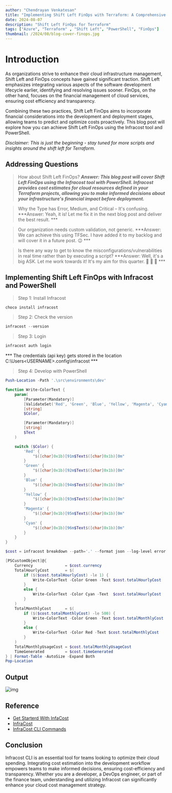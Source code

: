 ```yaml
---
author: "Chendrayan Venkatesan"
title: "Implementing Shift Left FinOps with Terraform: A Comprehensive Guide"
date: 2024-08-07
description: "Shift Left FinOps for Terraform"
tags: ["Azure", "Terraform" , "Shift Left", "PowerShell", "FinOps"]
thumbnail: /2024/08/blog-cover-finops.jpg
---
```


# Introduction

As organizations strive to enhance their cloud infrastructure management, Shift Left and FinOps concepts have gained significant traction. Shift Left emphasizes integrating various aspects of the software development lifecycle earlier, identifying and resolving issues sooner. FinOps, on the other hand, focuses on the financial management of cloud services, ensuring cost efficiency and transparency.

Combining these two practices, Shift Left FinOps aims to incorporate financial considerations into the development and deployment stages, allowing teams to predict and optimize costs proactively. This blog post will explore how you can achieve Shift Left FinOps using the Infracost tool and PowerShell.

*Disclaimer: This is just the beginning - stay tuned for more scripts and insights around the shift left for Terraform.*

## Addressing Questions

> How about Shift Left FinOps?
***Answer: This blog post will cover Shift Left FinOps using the Infracost tool with PowerShell. Infracost provides cost estimates for cloud resources defined in your Terraform projects, allowing you to make informed decisions about your infrastructure's financial impact before deployment.***

> Why the Type has Error, Medium, and Critical – It's confusing.
***Answer: Yeah, it is! Let me fix it in the next blog post and deliver the best result. ***

> Our organization needs custom validation, not generic.
***Answer: We can achieve this using TFSec. I have added it to my backlog and will cover it in a future post. :wink: ***

> Is there any way to get to know the misconfigurations/vulnerabilities in real time rather than by executing a script?
***Answer: Well, it's a big ASK. Let me work towards it! It's my aim for this quarter. :star_struck: :star_struck: :star_struck: ***

## Implementing Shift Left FinOps with Infracost and PowerShell

> Step 1: Install Infracost

```PowerShell
choco install infracost
```

> Step 2: Check the version

```PowerShell
infracost --version
```

> Step 3: Login

```PowerShell
infracost auth login
```

*** The credentials (api key) gets stored in the location C:\Users\<USERNAME>\.config\infracost ***

> Step 4: Develop with PowerShell 

```PowerShell
Push-Location -Path '.\src\environments\dev'

function Write-ColorText {
    param(
        [Parameter(Mandatory)]
        [ValidateSet('Red', 'Green', 'Blue', 'Yellow', 'Magenta', 'Cyan')]
        [string]
        $Color,

        [Parameter(Mandatory)]
        [string]
        $Text
    )

    switch ($Color) {
        'Red' {
            "$([char]0x1b)[91m$Text$([char]0x1b)[0m"
        }
        'Green' {
            "$([char]0x1b)[92m$Text$([char]0x1b)[0m" 
        }
        'Blue' {
            "$([char]0x1b)[94m$Text$([char]0x1b)[0m" 
        }
        'Yellow' {
            "$([char]0x1b)[93m$Text$([char]0x1b)[0m"
        }
        'Magenta' {
            "$([char]0x1b)[95m$Text$([char]0x1b)[0m" 
        }
        'Cyan' {
            "$([char]0x1b)[96m$Text$([char]0x1b)[0m" 
        }
    }
}

$cost = infracost breakdown --path='.' --format json --log-level error | ConvertFrom-Json 

[PSCustomObject]@{
    Currency              = $cost.currency
    TotalHourlyCost       = $(
        if ($($cost.totalHourlyCost) -le 1) {
            Write-ColorText -Color Green -Text $cost.totalHourlyCost 
        }
        else {
            Write-ColorText -Color Cyan -Text  $cost.totalHourlyCost
        }
    )
    TotalMonthlyCost      = $(
        if ($($cost.totalMonthlyCost) -le 500) {
            Write-ColorText -Color Green -Text $cost.totalMonthlyCost 
        }
        else { 
            Write-ColorText -Color Red -Text $cost.totalMonthlyCost 
        }
    )
    TotalMonthlyUsageCost = $cost.totalMonthlyUsageCost
    TimeGenerated         = $cost.timeGenerated
} | Format-Table -AutoSize -Expand Both
Pop-Location
```


## Output 

![img](/2024/08/InfraCost.png)


## Reference

- [Get Starterd With InfaCost](https://www.infracost.io/docs/)  
- [InfraCost](https://www.infracost.io/)  
- [InfraCost CLI Commands](https://www.infracost.io/docs/features/cli_commands/)  

## Conclusion

Infracost CLI is an essential tool for teams looking to optimize their cloud spending. Integrating cost estimation into the development workflow empowers teams to make informed decisions, ensuring cost-efficiency and transparency. Whether you are a developer, a DevOps engineer, or part of the finance team, understanding and utilizing Infracost can significantly enhance your cloud cost management strategy.